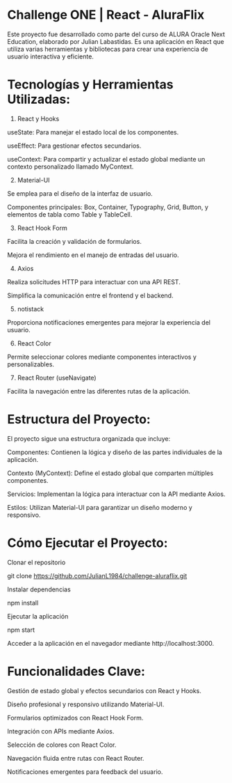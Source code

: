 # Challenge ONE | React - AluraFlix

Este proyecto fue desarrollado como parte del curso de ALURA Oracle Next Education, elaborado por Julian Labastidas. Es una aplicación en React que utiliza varias herramientas y bibliotecas para crear una experiencia de usuario interactiva y eficiente.

# Tecnologías y Herramientas Utilizadas:

1. React y Hooks

useState: Para manejar el estado local de los componentes.

useEffect: Para gestionar efectos secundarios.

useContext: Para compartir y actualizar el estado global mediante un contexto personalizado llamado MyContext.

2. Material-UI

Se emplea para el diseño de la interfaz de usuario.

Componentes principales: Box, Container, Typography, Grid, Button, y elementos de tabla como Table y TableCell.

3. React Hook Form

Facilita la creación y validación de formularios.

Mejora el rendimiento en el manejo de entradas del usuario.

4. Axios

Realiza solicitudes HTTP para interactuar con una API REST.

Simplifica la comunicación entre el frontend y el backend.

5. notistack

Proporciona notificaciones emergentes para mejorar la experiencia del usuario.

6. React Color

Permite seleccionar colores mediante componentes interactivos y personalizables.

7. React Router (useNavigate)

Facilita la navegación entre las diferentes rutas de la aplicación.

# Estructura del Proyecto:

El proyecto sigue una estructura organizada que incluye:

Componentes: Contienen la lógica y diseño de las partes individuales de la aplicación.

Contexto (MyContext): Define el estado global que comparten múltiples componentes.

Servicios: Implementan la lógica para interactuar con la API mediante Axios.

Estilos: Utilizan Material-UI para garantizar un diseño moderno y responsivo.

# Cómo Ejecutar el Proyecto:

Clonar el repositorio

git clone <https://github.com/JulianL1984/challenge-aluraflix.git>

Instalar dependencias

npm install

Ejecutar la aplicación

npm start

Acceder a la aplicación en el navegador mediante http://localhost:3000.

# Funcionalidades Clave:

Gestión de estado global y efectos secundarios con React y Hooks.

Diseño profesional y responsivo utilizando Material-UI.

Formularios optimizados con React Hook Form.

Integración con APIs mediante Axios.

Selección de colores con React Color.

Navegación fluida entre rutas con React Router.

Notificaciones emergentes para feedback del usuario.

